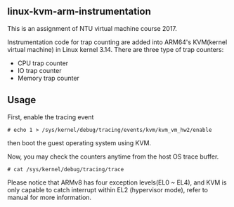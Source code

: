 ## linux-kvm-arm-instrumentation
This is an assignment of NTU virtual machine course 2017.

Instrumentation code for trap counting are added into ARM64's KVM(kernel virtual machine) in Linux kernel 3.14.
There are three type of trap counters:
* CPU trap counter
* IO trap counter
* Memory trap counter

## Usage
First, enable the tracing event
```
# echo 1 > /sys/kernel/debug/tracing/events/kvm/kvm_vm_hw2/enable
```
then boot the guest operating system using KVM.

Now, you may check the counters anytime from the host OS trace buffer.
```
# cat /sys/kernel/debug/tracing/trace
```

Please notice that ARMv8 has four exception levels(EL0 ~ EL4), and KVM is only capable to catch interrupt within EL2 (hypervisor mode), refer to manual for more information.
